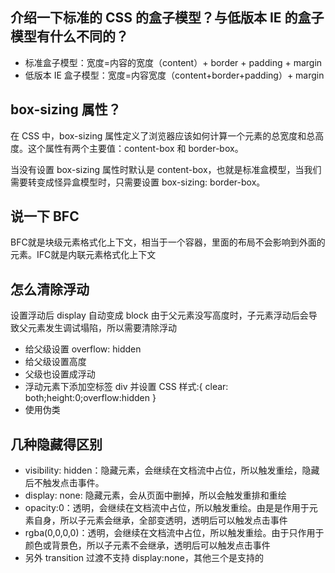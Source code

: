 ## 介绍一下标准的 CSS 的盒子模型？与低版本 IE 的盒子模型有什么不同的？

- 标准盒子模型：宽度=内容的宽度（content）+ border + padding + margin
- 低版本 IE 盒子模型：宽度=内容宽度（content+border+padding）+ margin

## box-sizing 属性？

在 CSS 中，box-sizing 属性定义了浏览器应该如何计算一个元素的总宽度和总高度。这个属性有两个主要值：content-box 和 border-box。

当没有设置 box-sizing 属性时默认是 content-box，也就是标准盒模型，当我们需要转变成怪异盒模型时，只需要设置 box-sizing: border-box。

## 说一下 BFC
BFC就是块级元素格式化上下文，相当于一个容器，里面的布局不会影响到外面的元素。IFC就是内联元素格式化上下文

## 怎么清除浮动
设置浮动后 display 自动变成 block
由于父元素没写高度时，子元素浮动后会导致父元素发生调试塌陷，所以需要清除浮动
- 给父级设置 overflow: hidden
- 给父级设置高度
- 父级也设置成浮动
- 浮动元素下添加空标签 div 并设置 CSS 样式:{ clear: both;height:0;overflow:hidden }
- 使用伪类

## 几种隐藏得区别

- visibility: hidden：隐藏元素，会继续在文档流中占位，所以触发重绘，隐藏后不触发点击事件。
- display: none: 隐藏元素，会从页面中删掉，所以会触发重排和重绘
- opacity:0：透明，会继续在文档流中占位，所以触发重绘。由是是作用于元素自身，所以子元素会继承，全部变透明，透明后可以触发点击事件
- rgba(0,0,0,0)：透明，会继续在文档流中占位，所以触发重绘。由于只作用于颜色或背景色，所以子元素不会继承，透明后可以触发点击事件
- 另外 transition 过渡不支持 display:none，其他三个是支持的